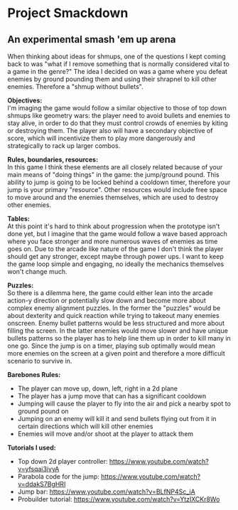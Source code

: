 # Project Smackdown
## An experimental smash 'em up arena

When thinking about ideas for shmups, one of the questions I kept coming back to was "what if I remove something that is normally considered vital to a game in the genre?"
The idea I decided on was a game where you defeat enemies by ground pounding them and using their shrapnel to kill other enemies. Therefore a "shmup without bullets".

**Objectives:** <br />
I'm imaging the game would follow a similar objective to those of top down shmups like geometry wars: the player need to avoid bullets and enemies to stay alive, in order to do that they must control crowds of enemies by kiting or destroying them. The player also will have a secondary objective of score, which will incentivize them to play more dangerously and strategically to rack up larger combos.

**Rules, boundaries, resources:** <br />
In this game I think these elements are all closely related because of your main means of "doing things" in the game: the jump/ground pound. This ability to jump is going to be locked behind a cooldown timer, therefore your jump is your primary "resource". Other resources would include free space to move around and the enemies themselves, which are used to destroy other enemies.

**Tables:** <br />
At this point it's hard to think about progression when the prototype isn't done yet, but I imagine that the game would follow a wave based approach where you face stronger and more numerous waves of enemies as time goes on. Due to the arcade like nature of the game I don't think the player should get any stronger, except maybe through power ups. I want to keep the game loop simple and engaging, no ideally the mechanics themselves won't change much.

**Puzzles:** <br />
So there is a dilemma here, the game could either lean into the arcade action-y direction or potentially slow down and become more about complex enemy alignment puzzles. In the former the "puzzles" would be about dexterity and quick reaction while trying to takeout many enemies onscreen. Enemy bullet patterns would be less structured and more about filling the screen. In the latter enemies would move slower and have unique bullets patterns so the player has to help line them up in order to kill many in one go. Since the jump is on a timer, playing sub optimally would mean more enemies on the screen at a given point and therefore a more difficult scenario to survive in.

**Barebones Rules:** <br />
- The player can move up, down, left, right in a 2d plane
- The player has a jump move that can has a significant cooldown
- Jumping will cause the player to fly into the air and pick a nearby spot to ground pound on
- Jumping on an enemy will kill it and send bullets flying out from it in certain directions which will kill other enemies
- Enemies will move and/or shoot at the player to attack them


**Tutorials I used:**

- Top down 2d player controller: https://www.youtube.com/watch?v=yfsqai3ivyA
- Parabola code for the jump: https://www.youtube.com/watch?v=ddakS7BgHRI
- Jump bar: https://www.youtube.com/watch?v=BLfNP4Sc_iA
- Probuilder tutorial: https://www.youtube.com/watch?v=YtzIXCKr8Wo

